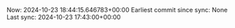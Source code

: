Now: 2024-10-23 18:44:15.646783+00:00 Earliest commit since sync: None Last sync: 2024-10-23 17:43:00+00:00
